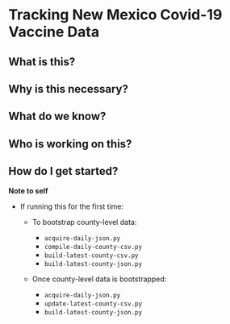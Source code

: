 Tracking New Mexico Covid-19 Vaccine Data
=========================================

## What is this?

## Why is this necessary?

## What do we know?

## Who is working on this?

## How do I get started?

**Note to self**

* If running this for the first time:
    * To bootstrap county-level data:
        * `acquire-daily-json.py`
        * `compile-daily-county-csv.py`
        * `build-latest-county-csv.py`
        * `build-latest-county-json.py`

    * Once county-level data is bootstrapped:
        * `acquire-daily-json.py`
        * `update-latest-county-csv.py`
        * `build-latest-county-json.py`